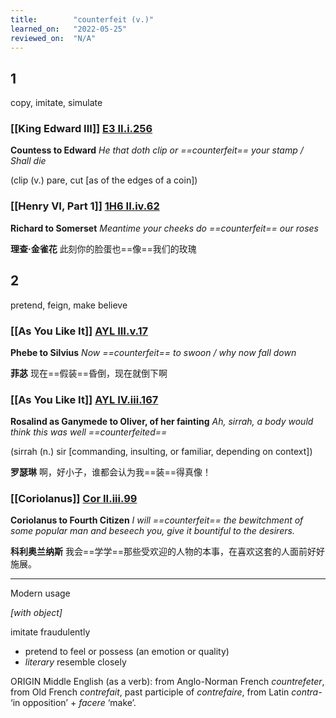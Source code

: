 ```yaml
---
title:        "counterfeit (v.)"
learned_on:   "2022-05-25"
reviewed_on:  "N/A"
---
```


## 1

copy, imitate, simulate

### [[King Edward III]] [E3 II.i.256](https://www.shakespeareswords.com/Public/Play.aspx?Act=2&Scene=1&WorkId=14#163200) 

**Countess to Edward** *He that doth clip or ==counterfeit== your stamp / Shall die*

(clip (v.) pare, cut \[as of the edges of a coin\])

### [[Henry VI, Part 1]] [1H6 II.iv.62](https://www.shakespeareswords.com/Public/Play.aspx?Act=2&Scene=4&WorkId=25#202094) 

**Richard to Somerset** *Meantime your cheeks do ==counterfeit== our roses*

**理查·金雀花** 此刻你的脸蛋也==像==我们的玫瑰

## 2

pretend, feign, make believe

### [[As You Like It]] [AYL III.v.17](https://www.shakespeareswords.com/Public/Play.aspx?Act=3&Scene=5&WorkId=26#206880) 

**Phebe to Silvius** *Now ==counterfeit== to swoon / why now fall down*

**菲苾** 现在==假装==昏倒，现在就倒下啊

### [[As You Like It]] [AYL IV.iii.167](https://www.shakespeareswords.com/Public/Play.aspx?Act=4&Scene=3&WorkId=26#207576) 

**Rosalind as Ganymede to Oliver, of her fainting** *Ah, sirrah, a body would think this was well ==counterfeited==*

(sirrah (n.) sir \[commanding, insulting, or familiar, depending on context\])

**罗瑟琳** 啊，好小子，谁都会认为我==装==得真像！

### [[Coriolanus]] [Cor II.iii.99](https://www.shakespeareswords.com/Public/Play.aspx?Act=2&Scene=3&WorkId=3#122247) 

**Coriolanus to Fourth Citizen** *I will ==counterfeit== the bewitchment of some popular man and beseech you, give it bountiful to the desirers.*

**科利奥兰纳斯** 我会==学学==那些受欢迎的人物的本事，在喜欢这套的人面前好好施展。

-----

Modern usage

*\[with object\]*

imitate fraudulently

- pretend to feel or possess (an emotion or quality)
- *literary* resemble closely

ORIGIN Middle English (as a verb): from Anglo-Norman French *countrefeter*, from Old French *contrefait*, past participle of *contrefaire*, from Latin *contra-* ‘in opposition’ + *facere* ‘make’.